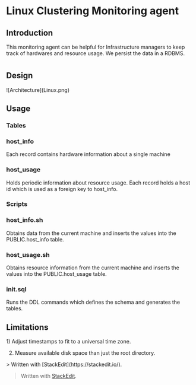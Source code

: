

<h1 id="introduction">Linux Clustering Monitoring agent</h1>
<h2> Introduction</h2>
<p>This monitoring agent can be helpful for Infrastructure managers to keep track of hardwares and resource usage. We persist the data in a RDBMS. </p>
<h1 id="java-grep-app" Design</h1>

<h2>Design</h2>
![Architecture](Linux.png)

<h2 id="usage">Usage</h2>
<h3> Tables </h3>
<h3>  host_info </h3> 

<p> Each record contains hardware information about a single machine</p>
 <h3> host_usage</h3>
<p> Holds periodic information about resource usage. Each record holds a host id which is used as a foreign key to host_info.</p>
<h3> Scripts</h3>
<h3> host_info.sh</h3>
<p>Obtains data from the current machine and inserts the values into the PUBLIC.host_info table.</p>
<h3>host_usage.sh</h3>
<p>Obtains resource information from the current machine and inserts the values into the PUBLIC.host_usage table.
</p>
<h3>init.sql</h3>
<p>Runs the DDL commands which defines the schema and generates the tables.</p>

<h2> Limitations</h2>
<p> 
1)  Adjust timestamps to fit to a universal time zone.

2) Measure available disk space than just the root directory.
</p>
> Written with [StackEdit](https://stackedit.io/).

> Written with [StackEdit](https://stackedit.io/).
